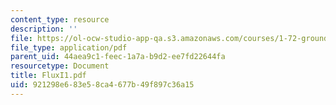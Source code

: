 ```yaml
---
content_type: resource
description: ''
file: https://ol-ocw-studio-app-qa.s3.amazonaws.com/courses/1-72-groundwater-hydrology-fall-2005/921298e683e58ca4677b49f897c36a15_FluxI1.pdf
file_type: application/pdf
parent_uid: 44aea9c1-feec-1a7a-b9d2-ee7fd22644fa
resourcetype: Document
title: FluxI1.pdf
uid: 921298e6-83e5-8ca4-677b-49f897c36a15
---
```

